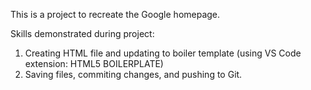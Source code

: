 This is a project to recreate the Google homepage.

Skills demonstrated during project:
1. Creating HTML file and updating to boiler template (using VS Code extension: HTML5 BOILERPLATE)
2. Saving files, commiting changes, and pushing to Git.